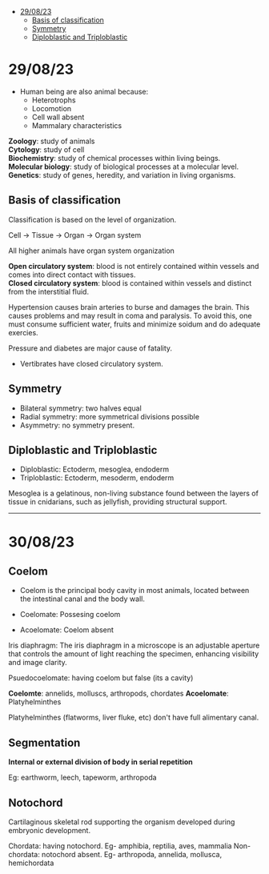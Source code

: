 - [29/08/23](#290823)
	- [Basis of classification](#basis-of-classification)
	- [Symmetry](#symmetry)
	- [Diploblastic and Triploblastic](#diploblastic-and-triploblastic)


# 29/08/23

- Human being are also animal because:
	- Heterotrophs
	- Locomotion 
	- Cell wall absent
	- Mammalary characteristics 

**Zoology**: study of animals  
**Cytology**: study of cell  
**Biochemistry**: study of chemical processes within living beings.  
**Molecular biology**: study of biological processes at a molecular level.  
**Genetics**: study of genes, heredity, and variation in living organisms.

## Basis of classification

Classification is based on the level of organization. 

Cell -> Tissue -> Organ -> Organ system 

All higher animals have organ system organization 

**Open circulatory system**: blood is not entirely contained within vessels and comes into direct contact with tissues.  
**Closed circulatory system**: blood is contained within vessels and distinct from the interstitial fluid.

Hypertension causes brain arteries to burse and damages the brain. This causes problems and may result in coma and paralysis. To avoid this, one must consume sufficient water, fruits and minimize soidum and do adequate exercies. 

Pressure and diabetes are major cause of fatality. 

- Vertibrates have closed circulatory system. 

## Symmetry

- Bilateral symmetry: two halves equal 
- Radial symmetry: more symmetrical divisions possible
- Asymmetry: no symmetry present.

## Diploblastic and Triploblastic 

- Diploblastic: Ectoderm, mesoglea, endoderm 
- Triploblastic: Ectoderm, mesoderm, endoderm

Mesoglea is a gelatinous, non-living substance found between the layers of tissue in cnidarians, such as jellyfish, providing structural support.

--- 

# 30/08/23

## Coelom

- Coelom is the principal body cavity in most animals, located between the intestinal canal and the body wall.

- Coelomate: Possesing coelom 
- Acoelomate: Coelom absent 

Iris diaphragm: The iris diaphragm in a microscope is an adjustable aperture that controls the amount of light reaching the specimen, enhancing visibility and image clarity.

Psuedocoelomate: having coelom but false (its a cavity) 

**Coelomte**: annelids, molluscs, arthropods, chordates
**Acoelomate**: Platyhelminthes

Platyhelminthes (flatworms, liver fluke, etc) don't have full alimentary canal. 

## Segmentation 

**Internal or external division of body in serial repetition**

Eg: earthworm, leech, tapeworm, arthropoda 

## Notochord 

Cartilaginous skeletal rod supporting the organism developed during embryonic development.

Chordata: having notochord. Eg- amphibia, reptilia, aves, mammalia 
Non-chordata: notochord absent. Eg- arthropoda, annelida, mollusca, hemichordata 



